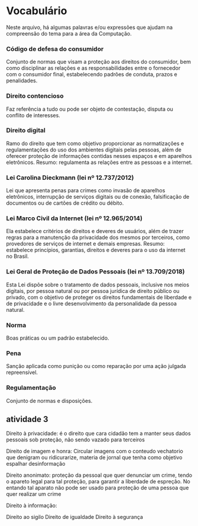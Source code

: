 # Vocabulário
Neste arquivo, há algumas palavras e/ou expressões que ajudam na compreensão do tema para a área da Computação.

### Código de defesa do consumidor
Conjunto de normas que visam a proteção aos direitos do consumidor, bem como disciplinar as relações e as responsabilidades entre o fornecedor com o consumidor final, estabelecendo padrões de conduta, prazos e penalidades.

### Direito contencioso
Faz referência a tudo ou pode ser objeto de contestação, disputa ou conflito de interesses.

### Direito digital
Ramo do direito que tem como objetivo proporcionar as normatizações e regulamentações do uso dos ambientes digitais pelas pessoas, além de oferecer proteção de informações contidas nesses espaços e em aparelhos eletrônicos. Resumo: regulamenta as relações entre as pessoas e a internet.

### Lei Carolina Dieckmann (lei nº 12.737/2012)
Lei que apresenta penas para crimes como invasão de aparelhos eletrônicos, interrupção de serviços digitais ou de conexão, falsificação de documentos ou de cartões de crédito ou débito.

### Lei Marco Civil da Internet (lei nº 12.965/2014)
Ela estabelece critérios de direitos e deveres de usuários, além de trazer regras para a manutenção da privacidade dos mesmos por terceiros, como provedores de serviços de internet e demais empresas. Resumo: estabelece princípios, garantias, direitos e deveres para o uso da internet no Brasil.

### Lei Geral de Proteção de Dados Pessoais (lei nº 13.709/2018)
Esta Lei dispõe sobre o tratamento de dados pessoais, inclusive nos meios digitais, por pessoa natural ou por pessoa jurídica de direito público ou privado, com o objetivo de proteger os direitos fundamentais de liberdade e de privacidade e o livre desenvolvimento da personalidade da pessoa natural.

### Norma
Boas práticas ou um padrão estabelecido.

### Pena
Sanção aplicada como punição ou como reparação por uma ação julgada repreensível.

### Regulamentação
Conjunto de normas e disposições.


## atividade 3
Direito à privacidade:
é o direito que cara cidadão tem a manter seus dados pessoais sob proteção, não sendo vazado para terceiros


Direito de imagem e honra:
Circular imagens com o conteudo vechatorio que denigram ou ridicurarize, materia de jornal que tenha como 
objetivo espalhar desinformação


Direito anonimato:
proteção da pessoal que quer denunciar um crime, tendo o apareto legal para tal proteção,
para garantir a liberdade de espreção.
No entando tal aparato não pode ser usado para proteção de uma pessoa que quer realizar um crime


Direito à informação:


Direito ao sigilo
Direito de igualdade
Direito à segurança

